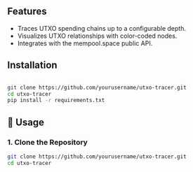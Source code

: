 ## Features

- Traces UTXO spending chains up to a configurable depth.
- Visualizes UTXO relationships with color-coded nodes.
- Integrates with the mempool.space public API.

## Installation

```bash

git clone https://github.com/yourusername/utxo-tracer.git
cd utxo-tracer
pip install -r requirements.txt
```
## 🚀 Usage

### 1. Clone the Repository

```bash
git clone https://github.com/yourusername/utxo-tracer.git
cd utxo-tracer
```
